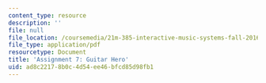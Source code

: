 ```yaml
---
content_type: resource
description: ''
file: null
file_location: /coursemedia/21m-385-interactive-music-systems-fall-2016/ad8c22178b0c4d54ee46bfcd85d98fb1_MIT21M_385F16_pset7.pdf
file_type: application/pdf
resourcetype: Document
title: 'Assignment 7: Guitar Hero'
uid: ad8c2217-8b0c-4d54-ee46-bfcd85d98fb1
---
```

